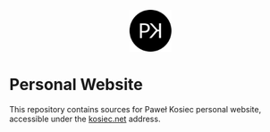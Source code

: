 
<p align="center">
 <img src="https://raw.githubusercontent.com/pkosiec/website/main/src/assets/logo.png" width="75">
</p>

# Personal Website

This repository contains sources for Paweł Kosiec personal website, accessible under the [kosiec.net](https://kosiec.net) address.
